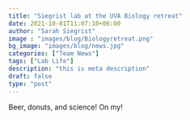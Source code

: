 ```yaml
---
title: "Siegrist lab at the UVA Biology retreat"
date: 2021-10-01T11:07:10+06:00
author: "Sarah Siegrist"
image : "images/blog/Biologyretreat.png"
bg_image: "images/blog/news.jpg"
categories: ["Team News"]
tags: ["Lab Life"]
description: "this is meta description"
draft: false
type: "post"
---
```

Beer, donuts, and science! On my!